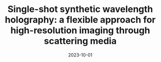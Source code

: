 ---
# Title of Talk
title: 'Single-shot synthetic wavelength holography: a flexible approach for high-resolution imaging through scattering media'

# Talk Weights (used for order on different pages)
landing_weight: 8
swh_weight: 5

# Talk Tags (used for categorization into projects)
tags: ["Precision-3D-SWH"]

# Authors
# Format: A YAML List of Author Names
authors:
- florian-willomitzer

# Location
location: 'OPTICA Frontiers in Optics (FiO) Health Symposium, Tacoma'

# Date
# Format: YYYY-MM-DD. A day must be included, but it won't be visible.
date: 2023-10-01

# Link to Talk
external_link: https://drive.google.com/file/d/1i6v_6ECne85xFTakR-UOBmACmnNSdZF_/view?usp=sharing

summary: ''
image:
  preview-only: true
---